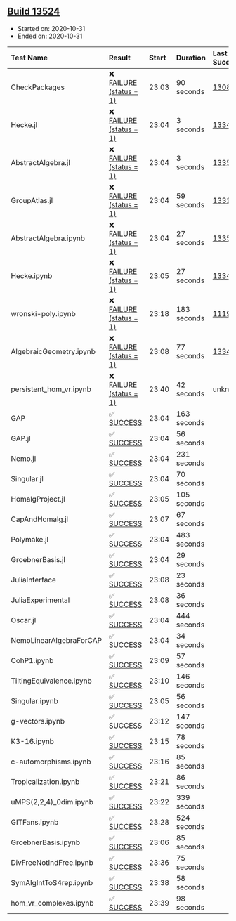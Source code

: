 ## [Build 13524](https://oscarci.mathematik.uni-kl.de/job/oscar/13524/)

* Started on: 2020-10-31
* Ended on: 2020-10-31

| Test Name    | Result | Start | Duration | Last Success | First Failure |
|:-------------|:-------|:------|:---------|:-------------|:--------------|
| CheckPackages | ❌ [FAILURE (status = 1)](https://oscarci.mathematik.uni-kl.de/job/oscar/13524/artifact/logs/build-13524/CheckPackages.log) | 23:03 | 90 seconds | [13085](https://oscarci.mathematik.uni-kl.de/job/oscar/13085/) | [13086](https://oscarci.mathematik.uni-kl.de/job/oscar/13086/) |
| Hecke.jl | ❌ [FAILURE (status = 1)](https://oscarci.mathematik.uni-kl.de/job/oscar/13524/artifact/logs/build-13524/Hecke.jl.log) | 23:04 | 3 seconds | [13341](https://oscarci.mathematik.uni-kl.de/job/oscar/13341/) | [13342](https://oscarci.mathematik.uni-kl.de/job/oscar/13342/) |
| AbstractAlgebra.jl | ❌ [FAILURE (status = 1)](https://oscarci.mathematik.uni-kl.de/job/oscar/13524/artifact/logs/build-13524/AbstractAlgebra.jl.log) | 23:04 | 3 seconds | [13355](https://oscarci.mathematik.uni-kl.de/job/oscar/13355/) | [13356](https://oscarci.mathematik.uni-kl.de/job/oscar/13356/) |
| GroupAtlas.jl | ❌ [FAILURE (status = 1)](https://oscarci.mathematik.uni-kl.de/job/oscar/13524/artifact/logs/build-13524/GroupAtlas.jl.log) | 23:04 | 59 seconds | [13311](https://oscarci.mathematik.uni-kl.de/job/oscar/13311/) | [13312](https://oscarci.mathematik.uni-kl.de/job/oscar/13312/) |
| AbstractAlgebra.ipynb | ❌ [FAILURE (status = 1)](https://oscarci.mathematik.uni-kl.de/job/oscar/13524/artifact/logs/build-13524/AbstractAlgebra.ipynb.log) | 23:04 | 27 seconds | [13355](https://oscarci.mathematik.uni-kl.de/job/oscar/13355/) | [13356](https://oscarci.mathematik.uni-kl.de/job/oscar/13356/) |
| Hecke.ipynb | ❌ [FAILURE (status = 1)](https://oscarci.mathematik.uni-kl.de/job/oscar/13524/artifact/logs/build-13524/Hecke.ipynb.log) | 23:05 | 27 seconds | [13341](https://oscarci.mathematik.uni-kl.de/job/oscar/13341/) | [13342](https://oscarci.mathematik.uni-kl.de/job/oscar/13342/) |
| wronski-poly.ipynb | ❌ [FAILURE (status = 1)](https://oscarci.mathematik.uni-kl.de/job/oscar/13524/artifact/logs/build-13524/wronski-poly.ipynb.log) | 23:18 | 183 seconds | [11192](https://oscarci.mathematik.uni-kl.de/job/oscar/11192/) | [11193](https://oscarci.mathematik.uni-kl.de/job/oscar/11193/) |
| AlgebraicGeometry.ipynb | ❌ [FAILURE (status = 1)](https://oscarci.mathematik.uni-kl.de/job/oscar/13524/artifact/logs/build-13524/AlgebraicGeometry.ipynb.log) | 23:08 | 77 seconds | [13341](https://oscarci.mathematik.uni-kl.de/job/oscar/13341/) | [13342](https://oscarci.mathematik.uni-kl.de/job/oscar/13342/) |
| persistent_hom_vr.ipynb | ❌ [FAILURE (status = 1)](https://oscarci.mathematik.uni-kl.de/job/oscar/13524/artifact/logs/build-13524/persistent_hom_vr.ipynb.log) | 23:40 | 42 seconds | unknown | unknown |
| GAP | ✅ [SUCCESS](https://oscarci.mathematik.uni-kl.de/job/oscar/13524/artifact/logs/build-13524/GAP.log) | 23:04 | 163 seconds |  |  |
| GAP.jl | ✅ [SUCCESS](https://oscarci.mathematik.uni-kl.de/job/oscar/13524/artifact/logs/build-13524/GAP.jl.log) | 23:04 | 56 seconds |  |  |
| Nemo.jl | ✅ [SUCCESS](https://oscarci.mathematik.uni-kl.de/job/oscar/13524/artifact/logs/build-13524/Nemo.jl.log) | 23:04 | 231 seconds |  |  |
| Singular.jl | ✅ [SUCCESS](https://oscarci.mathematik.uni-kl.de/job/oscar/13524/artifact/logs/build-13524/Singular.jl.log) | 23:04 | 70 seconds |  |  |
| HomalgProject.jl | ✅ [SUCCESS](https://oscarci.mathematik.uni-kl.de/job/oscar/13524/artifact/logs/build-13524/HomalgProject.jl.log) | 23:05 | 105 seconds |  |  |
| CapAndHomalg.jl | ✅ [SUCCESS](https://oscarci.mathematik.uni-kl.de/job/oscar/13524/artifact/logs/build-13524/CapAndHomalg.jl.log) | 23:07 | 67 seconds |  |  |
| Polymake.jl | ✅ [SUCCESS](https://oscarci.mathematik.uni-kl.de/job/oscar/13524/artifact/logs/build-13524/Polymake.jl.log) | 23:04 | 483 seconds |  |  |
| GroebnerBasis.jl | ✅ [SUCCESS](https://oscarci.mathematik.uni-kl.de/job/oscar/13524/artifact/logs/build-13524/GroebnerBasis.jl.log) | 23:04 | 29 seconds |  |  |
| JuliaInterface | ✅ [SUCCESS](https://oscarci.mathematik.uni-kl.de/job/oscar/13524/artifact/logs/build-13524/JuliaInterface.log) | 23:08 | 23 seconds |  |  |
| JuliaExperimental | ✅ [SUCCESS](https://oscarci.mathematik.uni-kl.de/job/oscar/13524/artifact/logs/build-13524/JuliaExperimental.log) | 23:08 | 36 seconds |  |  |
| Oscar.jl | ✅ [SUCCESS](https://oscarci.mathematik.uni-kl.de/job/oscar/13524/artifact/logs/build-13524/Oscar.jl.log) | 23:04 | 444 seconds |  |  |
| NemoLinearAlgebraForCAP | ✅ [SUCCESS](https://oscarci.mathematik.uni-kl.de/job/oscar/13524/artifact/logs/build-13524/NemoLinearAlgebraForCAP.log) | 23:04 | 34 seconds |  |  |
| CohP1.ipynb | ✅ [SUCCESS](https://oscarci.mathematik.uni-kl.de/job/oscar/13524/artifact/logs/build-13524/CohP1.ipynb.log) | 23:09 | 57 seconds |  |  |
| TiltingEquivalence.ipynb | ✅ [SUCCESS](https://oscarci.mathematik.uni-kl.de/job/oscar/13524/artifact/logs/build-13524/TiltingEquivalence.ipynb.log) | 23:10 | 146 seconds |  |  |
| Singular.ipynb | ✅ [SUCCESS](https://oscarci.mathematik.uni-kl.de/job/oscar/13524/artifact/logs/build-13524/Singular.ipynb.log) | 23:05 | 56 seconds |  |  |
| g-vectors.ipynb | ✅ [SUCCESS](https://oscarci.mathematik.uni-kl.de/job/oscar/13524/artifact/logs/build-13524/g-vectors.ipynb.log) | 23:12 | 147 seconds |  |  |
| K3-16.ipynb | ✅ [SUCCESS](https://oscarci.mathematik.uni-kl.de/job/oscar/13524/artifact/logs/build-13524/K3-16.ipynb.log) | 23:15 | 78 seconds |  |  |
| c-automorphisms.ipynb | ✅ [SUCCESS](https://oscarci.mathematik.uni-kl.de/job/oscar/13524/artifact/logs/build-13524/c-automorphisms.ipynb.log) | 23:16 | 85 seconds |  |  |
| Tropicalization.ipynb | ✅ [SUCCESS](https://oscarci.mathematik.uni-kl.de/job/oscar/13524/artifact/logs/build-13524/Tropicalization.ipynb.log) | 23:21 | 86 seconds |  |  |
| uMPS(2,2,4)_0dim.ipynb | ✅ [SUCCESS](https://oscarci.mathematik.uni-kl.de/job/oscar/13524/artifact/logs/build-13524/uMPS-2-2-4-_0dim.ipynb.log) | 23:22 | 339 seconds |  |  |
| GITFans.ipynb | ✅ [SUCCESS](https://oscarci.mathematik.uni-kl.de/job/oscar/13524/artifact/logs/build-13524/GITFans.ipynb.log) | 23:28 | 524 seconds |  |  |
| GroebnerBasis.ipynb | ✅ [SUCCESS](https://oscarci.mathematik.uni-kl.de/job/oscar/13524/artifact/logs/build-13524/GroebnerBasis.ipynb.log) | 23:06 | 85 seconds |  |  |
| DivFreeNotIndFree.ipynb | ✅ [SUCCESS](https://oscarci.mathematik.uni-kl.de/job/oscar/13524/artifact/logs/build-13524/DivFreeNotIndFree.ipynb.log) | 23:36 | 75 seconds |  |  |
| SymAlgIntToS4rep.ipynb | ✅ [SUCCESS](https://oscarci.mathematik.uni-kl.de/job/oscar/13524/artifact/logs/build-13524/SymAlgIntToS4rep.ipynb.log) | 23:38 | 58 seconds |  |  |
| hom_vr_complexes.ipynb | ✅ [SUCCESS](https://oscarci.mathematik.uni-kl.de/job/oscar/13524/artifact/logs/build-13524/hom_vr_complexes.ipynb.log) | 23:39 | 98 seconds |  |  |
